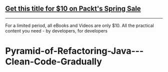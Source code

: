 ## [Get this title for $10 on Packt's Spring Sale](https://www.packt.com/V16730?utm_source=github&utm_medium=packt-github-repo&utm_campaign=spring_10_dollar_2022)
-----
For a limited period, all eBooks and Videos are only $10. All the practical content you need \- by developers, for developers

# Pyramid-of-Refactoring-Java---Clean-Code-Gradually